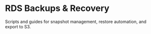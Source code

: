 ﻿# RDS Backups & Recovery

Scripts and guides for snapshot management, restore automation, and export to S3.
